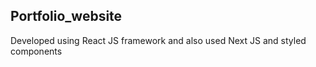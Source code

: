 ## Portfolio_website

Developed using React JS framework and also used Next JS and styled components 

